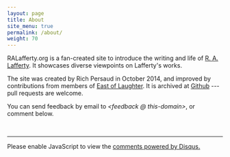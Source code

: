 ```yaml
---
layout: page
title: About
site_menu: true
permalink: /about/
weight: 70
---
```


RALafferty.org is a fan-created site to introduce the writing and life of [R. A. Lafferty](https://en.wikipedia.org/wiki/R._A._Lafferty). It showcases diverse viewpoints on Lafferty's works.

The site was created by Rich Persaud in October 2014, and improved by contributions from members of [East of Laughter](https://www.facebook.com/groups/586744968045210/).  It is archived at [Github](http://github.com/ralafferty) --- pull requests are welcome.  

You can send feedback by email to *&lt;feedback&nbsp;@&nbsp;this-domain&gt;*, or comment below. 

<br>

------------

<div id="disqus_thread"></div>

<script type="text/javascript">
        /* * * CONFIGURATION VARIABLES: EDIT BEFORE PASTING INTO YOUR WEBPAGE * * */
        var disqus_shortname = 'theophiler'; /* required: replace example with your forum shortname */

        /* * * DON'T EDIT BELOW THIS LINE * * */
        (function() {
            var dsq = document.createElement('script'); dsq.type = 'text/javascript'; dsq.async = true;
            dsq.src = '//' + disqus_shortname + '.disqus.com/embed.js';
            (document.getElementsByTagName('head')[0] || document.getElementsByTagName('body')[0]).appendChild(dsq);
        })();
</script>
<noscript>Please enable JavaScript to view the <a href="http://disqus.com/?ref_noscript">comments powered by Disqus.</a></noscript>
    

